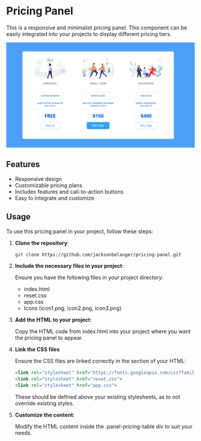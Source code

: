 # Pricing Panel

This is a responsive and minimalist pricing panel. This component can be easily integrated into your projects to display different pricing tiers.

![Pricing Panel Screenshot](https://github.com/jacksonbelanger/pricing-panel/blob/bffbf100d7f95296847d3ceaa25d48db73de34ca/icons/pricing-panel-screenshot.png)

## Features

- Responsive design
- Customizable pricing plans
- Includes features and call-to-action buttons
- Easy to integrate and customize

## Usage

To use this pricing panel in your project, follow these steps:

1. **Clone the repository**:

   ```bash
   git clone https://github.com/jacksonbelanger/pricing-panel.git

2. **Include the necessary files in your project**:

   Ensure you have the following files in your project directory:
   
   - index.html
   - reset.css
   - app.css
   - Icons (icon1.png, icon2.png, icon3.png)

3. **Add the HTML to your project**:

   Copy the HTML code from index.html into your project where you want the pricing panel to appear.

4. **Link the CSS files**

   Ensure the CSS files are linked correctly in the <head> section of your HTML:
   ```html
   <link rel="stylesheet" href="https://fonts.googleapis.com/css?family=Open+Sans:400,600,700">
   <link rel="stylesheet" href="reset.css">
   <link rel="stylesheet" href="app.css">
   ```
   These should be defined above your existing stylesheets, as to not override existing styles.

5. **Customize the content**:

   Modify the HTML content inside the .panel-pricing-table div to suit your needs. 
